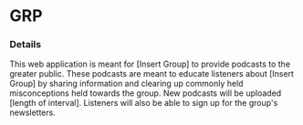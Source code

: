 # GRP

### Details

This web application is meant for [Insert Group] to provide podcasts to the greater public. These podcasts are meant to educate listeners about [Insert Group] by sharing information and clearing up commonly held misconceptions held towards the group. New podcasts will be uploaded [length of interval]. Listeners will also be able to sign up for the group's newsletters. 